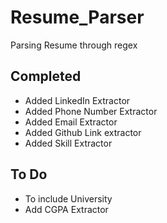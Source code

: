 # Resume_Parser
Parsing Resume through regex

## Completed
- Added LinkedIn Extractor
- Added Phone Number Extractor
- Added Email Extractor
- Added Github Link extractor
- Added Skill Extractor

## To Do
- To include University
- Add CGPA Extractor

